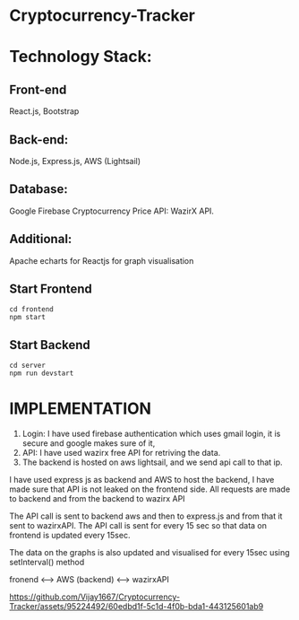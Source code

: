 # Cryptocurrency-Tracker


# Technology Stack:

## Front-end
React.js, Bootstrap
## Back-end: 
Node.js, Express.js, AWS (Lightsail)
## Database: 
Google Firebase
Cryptocurrency Price API: WazirX API.
## Additional:
Apache echarts for Reactjs for graph visualisation

## Start Frontend

```
cd frontend
npm start
```

## Start Backend

```
cd server
npm run devstart
```


# IMPLEMENTATION

1. Login: I have used firebase authentication which uses gmail login, it is secure and google makes sure of it,
2. API: I have used wazirx free API for retriving the data.
3. The backend is hosted on aws lightsail, and we send api call to that ip.

I have used express js as backend and AWS to host the backend, I have made sure that API is not leaked on the frontend side. All requests are made to backend and from the backend to wazirx API

The API call is sent to backend aws and then to express.js and from that it sent to wazirxAPI. The API call is sent for every 15 sec so that data on frontend is updated every 15sec.

The data on the graphs is also updated and visualised for every 15sec using setInterval() method

fronend <-->  AWS (backend) <--> wazirxAPI 





https://github.com/Vijay1667/Cryptocurrency-Tracker/assets/95224492/60edbd1f-5c1d-4f0b-bda1-443125601ab9

